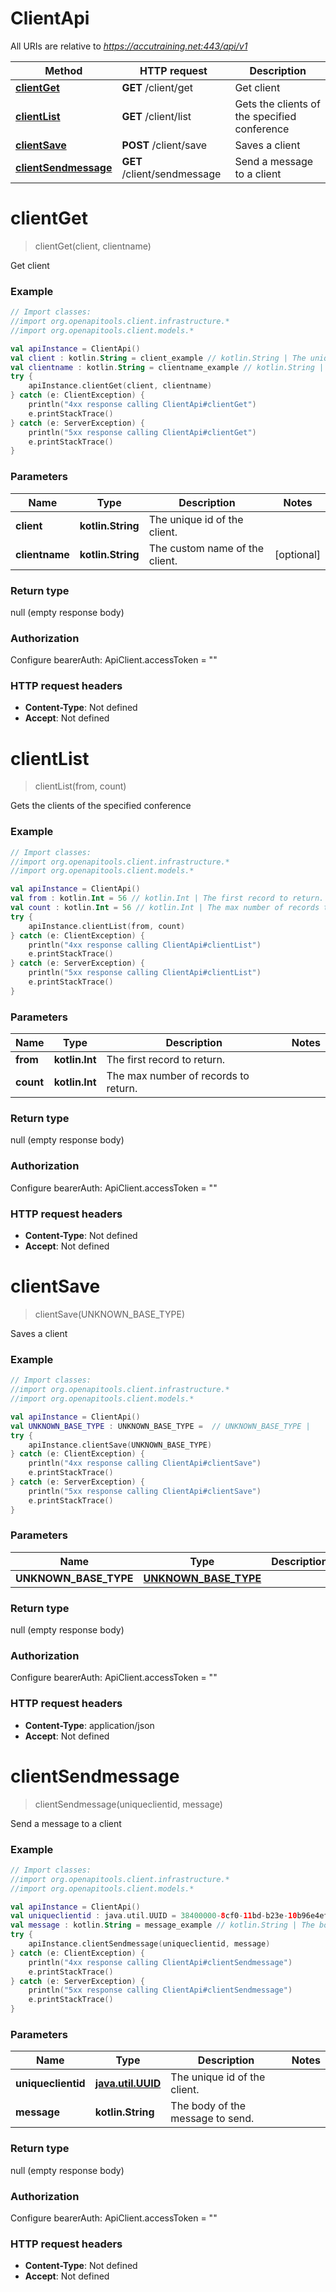 # ClientApi

All URIs are relative to *https://accutraining.net:443/api/v1*

Method | HTTP request | Description
------------- | ------------- | -------------
[**clientGet**](ClientApi.md#clientGet) | **GET** /client/get | Get client
[**clientList**](ClientApi.md#clientList) | **GET** /client/list | Gets the clients of the specified conference
[**clientSave**](ClientApi.md#clientSave) | **POST** /client/save | Saves a client
[**clientSendmessage**](ClientApi.md#clientSendmessage) | **GET** /client/sendmessage | Send a message to a client


<a name="clientGet"></a>
# **clientGet**
> clientGet(client, clientname)

Get client

### Example
```kotlin
// Import classes:
//import org.openapitools.client.infrastructure.*
//import org.openapitools.client.models.*

val apiInstance = ClientApi()
val client : kotlin.String = client_example // kotlin.String | The unique id of the client.
val clientname : kotlin.String = clientname_example // kotlin.String | The custom name of the client.
try {
    apiInstance.clientGet(client, clientname)
} catch (e: ClientException) {
    println("4xx response calling ClientApi#clientGet")
    e.printStackTrace()
} catch (e: ServerException) {
    println("5xx response calling ClientApi#clientGet")
    e.printStackTrace()
}
```

### Parameters

Name | Type | Description  | Notes
------------- | ------------- | ------------- | -------------
 **client** | **kotlin.String**| The unique id of the client. |
 **clientname** | **kotlin.String**| The custom name of the client. | [optional]

### Return type

null (empty response body)

### Authorization


Configure bearerAuth:
    ApiClient.accessToken = ""

### HTTP request headers

 - **Content-Type**: Not defined
 - **Accept**: Not defined

<a name="clientList"></a>
# **clientList**
> clientList(from, count)

Gets the clients of the specified conference

### Example
```kotlin
// Import classes:
//import org.openapitools.client.infrastructure.*
//import org.openapitools.client.models.*

val apiInstance = ClientApi()
val from : kotlin.Int = 56 // kotlin.Int | The first record to return.
val count : kotlin.Int = 56 // kotlin.Int | The max number of records to return.
try {
    apiInstance.clientList(from, count)
} catch (e: ClientException) {
    println("4xx response calling ClientApi#clientList")
    e.printStackTrace()
} catch (e: ServerException) {
    println("5xx response calling ClientApi#clientList")
    e.printStackTrace()
}
```

### Parameters

Name | Type | Description  | Notes
------------- | ------------- | ------------- | -------------
 **from** | **kotlin.Int**| The first record to return. |
 **count** | **kotlin.Int**| The max number of records to return. |

### Return type

null (empty response body)

### Authorization


Configure bearerAuth:
    ApiClient.accessToken = ""

### HTTP request headers

 - **Content-Type**: Not defined
 - **Accept**: Not defined

<a name="clientSave"></a>
# **clientSave**
> clientSave(UNKNOWN_BASE_TYPE)

Saves a client

### Example
```kotlin
// Import classes:
//import org.openapitools.client.infrastructure.*
//import org.openapitools.client.models.*

val apiInstance = ClientApi()
val UNKNOWN_BASE_TYPE : UNKNOWN_BASE_TYPE =  // UNKNOWN_BASE_TYPE | 
try {
    apiInstance.clientSave(UNKNOWN_BASE_TYPE)
} catch (e: ClientException) {
    println("4xx response calling ClientApi#clientSave")
    e.printStackTrace()
} catch (e: ServerException) {
    println("5xx response calling ClientApi#clientSave")
    e.printStackTrace()
}
```

### Parameters

Name | Type | Description  | Notes
------------- | ------------- | ------------- | -------------
 **UNKNOWN_BASE_TYPE** | [**UNKNOWN_BASE_TYPE**](UNKNOWN_BASE_TYPE.md)|  | [optional]

### Return type

null (empty response body)

### Authorization


Configure bearerAuth:
    ApiClient.accessToken = ""

### HTTP request headers

 - **Content-Type**: application/json
 - **Accept**: Not defined

<a name="clientSendmessage"></a>
# **clientSendmessage**
> clientSendmessage(uniqueclientid, message)

Send a message to a client

### Example
```kotlin
// Import classes:
//import org.openapitools.client.infrastructure.*
//import org.openapitools.client.models.*

val apiInstance = ClientApi()
val uniqueclientid : java.util.UUID = 38400000-8cf0-11bd-b23e-10b96e4ef00d // java.util.UUID | The unique id of the client.
val message : kotlin.String = message_example // kotlin.String | The body of the message to send.
try {
    apiInstance.clientSendmessage(uniqueclientid, message)
} catch (e: ClientException) {
    println("4xx response calling ClientApi#clientSendmessage")
    e.printStackTrace()
} catch (e: ServerException) {
    println("5xx response calling ClientApi#clientSendmessage")
    e.printStackTrace()
}
```

### Parameters

Name | Type | Description  | Notes
------------- | ------------- | ------------- | -------------
 **uniqueclientid** | [**java.util.UUID**](.md)| The unique id of the client. |
 **message** | **kotlin.String**| The body of the message to send. |

### Return type

null (empty response body)

### Authorization


Configure bearerAuth:
    ApiClient.accessToken = ""

### HTTP request headers

 - **Content-Type**: Not defined
 - **Accept**: Not defined

